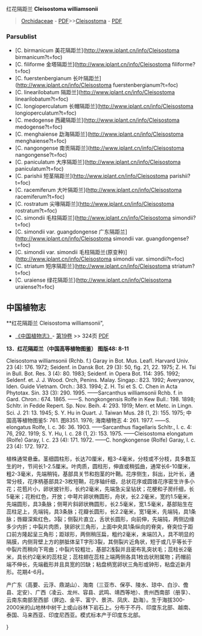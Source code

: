 红花隔距兰 **Cleisostoma williamsonii**

> [Orchidaceae](http://www.iplant.cn/info/Orchidaceae?t=foc) - [PDF](http://www.iplant.cn/foc/pdf/Orchidaceae.pdf)>>[Cleisostoma](http://www.iplant.cn/info/Cleisostoma?t=foc) - [PDF](http://www.iplant.cn/foc/pdf/Cleisostoma.pdf)

### Parsublist

* [C.  birmanicum  美花隔距兰](http://www.iplant.cn/info/Cleisostoma birmanicum?t=foc)
* [C.  filiforme  金塔隔距兰](http://www.iplant.cn/info/Cleisostoma filiforme?t=foc)
* [C.  fuerstenbergianum  长叶隔距兰](http://www.iplant.cn/info/Cleisostoma fuerstenbergianum?t=foc)
* [C.  linearilobatum  隔距兰](http://www.iplant.cn/info/Cleisostoma linearilobatum?t=foc)
* [C.  longioperculatum  长帽隔距兰](http://www.iplant.cn/info/Cleisostoma longioperculatum?t=foc)
* [C.  medogense  西藏隔距兰](http://www.iplant.cn/info/Cleisostoma medogense?t=foc)
* [C.  menghaiense  勐海隔距兰](http://www.iplant.cn/info/Cleisostoma menghaiense?t=foc)
* [C.  nangongense  南贡隔距兰](http://www.iplant.cn/info/Cleisostoma nangongense?t=foc)
* [C.  paniculatum  大序隔距兰](http://www.iplant.cn/info/Cleisostoma paniculatum?t=foc)
* [C.  parishii  短茎隔距兰](http://www.iplant.cn/info/Cleisostoma parishii?t=foc)
* [C.  racemiferum  大叶隔距兰](http://www.iplant.cn/info/Cleisostoma racemiferum?t=foc)
* [C.  rostratum  尖喙隔距兰](http://www.iplant.cn/info/Cleisostoma rostratum?t=foc)
* [C.  simondii  毛柱隔距兰](http://www.iplant.cn/info/Cleisostoma simondii?t=foc)
* [C.  simondii var. guangdongense  广东隔距兰](http://www.iplant.cn/info/Cleisostoma simondii var. guangdongense?t=foc)
* [C.  simondii var. simondii  毛柱隔距兰(原变种)](http://www.iplant.cn/info/Cleisostoma simondii var. simondii?t=foc)
* [C.  striatum  短序隔距兰](http://www.iplant.cn/info/Cleisostoma striatum?t=foc)
* [C.  uraiense  绿花隔距兰](http://www.iplant.cn/info/Cleisostoma uraiense?t=foc)

## 中国植物志

**红花隔距兰 Cleisostoma williamsonii",

* [《中国植物志》](http://www.iplant.cn/frps)- [第19卷](http://www.iplant.cn/frps/vol/19) >> 324页 [PDF](http://www.iplant.cn/frps/pdf/19/324.pdf)

**13．红花隔距兰（中国高等植物图鉴） 图版48: 8-11**

Cleisostoma williamsonii (Rchb. f.) Garay in Bot. Mus. Leafl. Harvard Univ. 23 (4): 176. 1972; Seidenf. in Dansk Bot. 29 (3): 50, fig. 21, 22. 1975; Z. H. Tsi in Bull. Bot. Res. 3 (4): 80. 1983; Seidenf. in Opera Bot. 114: 395. 1992; Seldenf. et. J. J. Wood. Orch, Penins. Malay. Singap.: 823. 1992; Averyanov, Iden. Guide Vietnam. Orch.: 383. 1994; Z. H. Tsi et S. C. Chen in Acta Phytotax. Sin. 33 (3): 290. 1995. ——Sarcanthus williamsonii Rchb. f. in Gard. Chron.: 674. 1865. ——S. hongkongensis Rolfe in Kew Bull.: 198. 1898; Schltr. in Fedde Repert. Sp. Nov. Beih. 4: 293. 1919; Merr. et Metc. in Lingn. Sci. J. 21: 13. 1945; S. Y. Hu in Quart. J. Taiwan Mus. 28 (1, 2): 155. 1975; 中国高等植物图鉴5: 761. 图8351. 1976; 海南植物志 4: 261. 1977. ——S. elongatus Rolfe, l. c. 36: 36. 1903. ——Sarcanthus flagellaris Schltr., l. c. 4: 76, 292. 1919; S. Y. Hu, l. c. 28 (1, 2): 153. 1975. ——Cleisostoma elongatum (Rolfe) Garay, l. c. 23 (4): 171. 1972. ——C. hongkongense (Rolfe) Garay, l. c. 23 (4): 172. 1972.

植株通常悬垂。茎细圆柱形，长达70厘米，粗3-4毫米，分枝或不分枝，具多数互生的叶，节间长1-2.5厘米。叶肉质，圆柱形，伸直或稍弧曲，通常长6-10厘米，粗2-3毫米，先端稍钝，基部具关节和抱茎的叶鞘。花序侧生，斜出，比叶长，通常分枝，花序柄基部具2-3枚短鞘，花序轴纤细，总状花序或圆锥花序密生许多小花；花苞片小，卵状披针形，长约2毫米，先端急尖呈钻状；花梗和子房纤细，长5毫米；花粉红色，开放；中萼片卵状椭圆形，舟状，长2.2毫米，宽约1.5毫米，先端圆形，具3条脉；侧萼片斜卵状椭圆形，长2.5毫米，宽1.5毫米，基部贴生在蕊柱足上，先端钝，具3条脉；花瓣长圆形，长2.2毫米，宽1毫米，先端钝，具1条脉；唇瓣深紫红色，3裂；侧裂片直立，舌状长圆形，向前伸，先端钝，两侧边缘多少内折；中裂片肉质，狭卵状三角形，上面中央具1条纵向的脊突，脊突位于距口前方隆起呈三角形；距球形，两侧稍压扁，粗约2毫米，末端凹入，具不明显的隔膜，内侧背壁上方的胼胝体呈T字形3裂，其侧裂片近角状，短于或几乎等长于中裂片而稍向下弯曲；中裂片较粗壮，基部2浅裂并且密布乳突状毛；蕊柱长2毫米，具长约2毫米的蕊柱足；蕊柱翅在蕊柱上端两侧各具1枚齿状附属物；药帽前端不伸长，先端截形并且具宽的凹缺；粘盘柄宽卵状三角形或钟形，粘盘近新月形。花期4-6月。

产广东（高要、云浮、鼎湖山）、海南（三亚市、保亭、陵水、琼中、白沙、儋县、定安）、广西（凌云、龙州、容县、武鸣、靖西等地）、贵州西南部（册享）、云南东南部至西部（屏边、金平、富宁、景洪、凤庆、勐海）。生于海拔300-2000米的山地林中树干上或山谷林下岩石上。分布于不丹、印度东北部、越南、泰国、马来西亚、印度尼西亚。模式标本产于印度东北部。

}